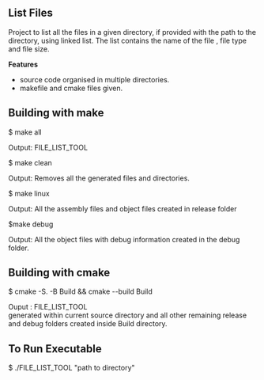 ## **List Files**

Project to list all the files in a given directory, if provided with the path 
to the directory, using linked list.
The list contains the name of the file , file type and file size.

**Features**

* source code organised in multiple directories.
* makefile and cmake files given.

## Building with make 

$ make all

Output: FILE_LIST_TOOL

$ make clean 

Output: Removes all the generated files and directories.

$ make linux

Output: All the assembly files and object files created in release folder

$make debug 

Output: All the object files with debug information created in the debug folder.

## Building with cmake 

$ cmake -S. -B Build && cmake --build Build

Ouput : FILE_LIST_TOOL \
        generated within current source directory and all other 
        remaining release and debug folders created inside Build directory.

## To Run Executable

$ ./FILE_LIST_TOOL "path to directory"